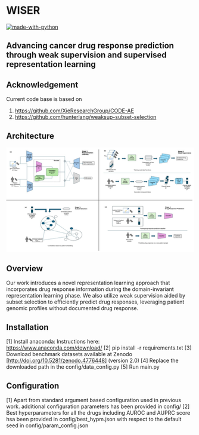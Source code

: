 # WISER
[![made-with-python](https://img.shields.io/badge/Made%20with-Python3-1f425f.svg?color=purple)](https://www.python.org/)
## Advancing cancer drug response prediction through weak supervision and supervised representation learning
## Acknowledgement
Current code base is based on 
1. https://github.com/XieResearchGroup/CODE-AE
2. https://github.com/hunterlang/weaksup-subset-selection  
## Architecture
![architecture](./images/arch.png?raw=true)
## Overview 
Our work introduces a novel representation learning approach that incorporates drug response information during the domain-invariant representation learning phase. We also utilize weak supervision aided by subset selection to efficiently predict drug responses, leveraging patient genomic profiles without documented drug response.
## Installation
[1] Install anaconda:
Instructions here: https://www.anaconda.com/download/
[2] pip install -r requirements.txt
[3] Download benchmark datasets available at Zenodo [http://doi.org/10.5281/zenodo.4776448]   (version 2.0)
[4] Replace the downloaded path in the config/data_config.py
[5] Run main.py

## Configuration
[1] Apart from standard argument based configuration used in previous work. additional configuration parameters has been provided in config/
[2] Best hyperparameters for all the drugs including AUROC and AUPRC score hsa been provided in config/best_hypm.json with respect to the default seed in config/param_config.json
